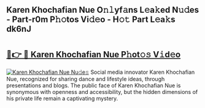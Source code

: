## Karen Khochafian Nue O𝚗𝚕yf𝚊ns L𝚎a𝚔ed N𝚞𝚍es - Part-r0m P𝚑𝚘tos Vi𝚍𝚎o - H𝚘𝚝 Part L𝚎a𝚔s dk6nJ

# <h2><a href="http://kfewow6.oniu.top/?m=Karen+Khochafian+Nue">🔗👉 🔴 Karen Khochafian Nue P𝚑ot𝚘𝚜 V𝚒d𝚎o</a></h2>

[![Karen Khochafian Nue Nu𝚍e𝚜](https://i.imgur.com/0qMVB7G.gif)](http://kfewow6.oniu.top/?m=Karen+Khochafian+Nue)
Social media innovator Karen Khochafian Nue, recognized for sharing dance and lifestyle ideas, through presentations and blogs. The public face of Karen Khochafian Nue is synonymous with openness and accessibility, but the hidden dimensions of his private life remain a captivating mystery.  
